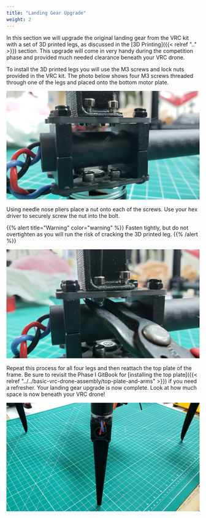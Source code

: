 ```yaml
---
title: "Landing Gear Upgrade"
weight: 2
---
```


In this section we will upgrade the original landing gear from the VRC kit with a
set of 3D printed legs, as discussed in the [3D Printing]({{< relref ".." >}}) section.
This upgrade will come in very handy during the competition phase and provided
much needed clearance beneath your VRC drone.

To install the 3D printed legs you will use the M3 screws and lock nuts provided
in the VRC kit. The photo below shows four M3 screws threaded through one of the
legs and placed onto the bottom motor plate.

![3D printed leg ready to be fastened](ugraded_landing_gear_close_up.jpg)

Using needle nose pliers place a nut onto each of the screws.
Use your hex driver to securely screw the nut into the bolt.

{{% alert title="Warning" color="warning" %}}
Fasten tightly, but do not overtighten as you will run
the risk of cracking the 3D printed leg.
{{% /alert %}}

![Hex driver and needle nose pliers are used to secure the 3D printed leg](landing_gear_needle_nose.jpg)

Repeat this process for all four legs and then reattach the top plate of the frame.
Be sure to revisit the Phase I GitBook for
[installing the top plate]({{< relref "../../basic-vrc-drone-assembly/top-plate-and-arms" >}}) if you need a refresher. Your landing gear upgrade is now complete.
Look at how much space is now beneath your VRC drone!

![3D printed landing gear upgrade complete](landing_gear_upgrade_complete.jpg)
